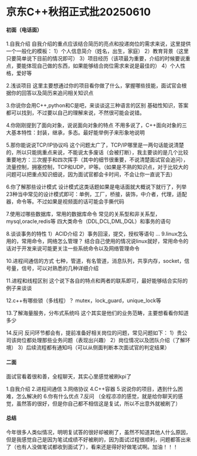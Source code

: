 # 京东C++秋招正式批20250610

#### 初面（电话面）

1.自我介绍
自我介绍的重点应该结合简历的亮点和投递岗位的需求来说，这里提供一个一般化的模板：
1）个人信息简介（姓名，出生，家庭）
2）教育背景（这里只要简单说下目前的情况即可）
3）项目经历（该项最为重要，介绍的时候要说重点，要能体现自己做的东西，如果能够结合岗位需求来说是最佳的）
4）个人性格，爱好等

2.浅谈项目
这里主要想通过你的项目看你做了什么，掌握哪些技能，面试官会根据你的回答以及简历来追问相关知识点

3.你说你会用C++,python和C是吧，来谈谈这三种语言的区别
基础性知识，答案都可以找到，不过要以自己的理解来说，不然很可能会说错。

4.你刚刚提到了面向对象，说说面向对象的特点
不用多说了，C++面向对象的三大基本特性：封装，继承，多态。最好能举例子来形象地说明

5.那你能说说TCP/IP协议吗
这个问题太广了，TCP/IP哪里是一两句话能说清楚的，所以只能挑重点来说，不能说太多废话（会被打断），我主要谈的是几个比较重要地方：三次握手和四次挥手（其中的细节很重要，不说清楚面试官会追问），流量控制，拥塞控制，TCP和UDP，IP等。（如果是不熟的知识点，对于比较大的问题可以把重点知识细说，因为面试官都会卡时间，不会让你一直说下去）

6.你了解那些设计模式
设计模式这类话题如果是电话面就大概说下就行了，列举23种当中常见的设计模式即可：单例，工厂，桥接，装饰，中介者，代理，适配器，命令等。不过如果是视频面的话可能会手撕代码

7.使用过哪些数据库，常用的数据库命令
常见的关系型和非关系型，mysql,oracle,redis等
四大类命令（DDL,DCL,DML,DQL）和事务的语句

8.谈谈事务的特性
1）ACID介绍
2）事务回滚，提交，授权等语句
…
9.linux怎么用的，常用命令，网络怎么管理？
结合自己使用的情况说linux就好，常用命令的话对于开发来说可能更关注一些系统命令以及网络管理命令

10.进程间通信的方式
七种，管道，有名管道，消息队列，共享内存，socket，信号量，信号，可以对熟悉的几种详细介绍

11.进程和线程区别
这个说下各自的特点和两者的联系即可，最好能够结合实际的例子来谈谈

12.c++有哪些锁（多线程）？
mutex，lock_guard，unique_lock等

13.了解海量服务，分布式系统吗
这个其实是他们的业务范畴，主要想看看你知道多少

14.反问
反问环节都会有，提前准备好相关岗位的问题，常见问题如下：
1）贵公司该岗位都处理那些业务问题（表现出兴趣）
2）岗位情况以及团队介绍（了解环境）
3）后续流程都有通知吗（可以从侧面判断本次面试官的判定结果）

#### 二面

面试官看着很和善，全程聊天，其实心里感觉被刷kpi了

1.自我介绍
2.进程间通信
3.网络协议
4.C++容器
5.说说你的项目，遇到什么困难，怎么解决的
6.你有什么优点
7.反问
（全程凉凉的感觉，就是给你聊天的感觉，虽然答的很好，但是你自己都不相信这是复试，所以不出意外就被刷了）

#### 总结

今年很多人类似情况，明明复试答的很好却被刷了，虽然不知道其他人什么原因，但是我感觉自己是因为笔试成绩不好被刷的，因为面试过程很顺利，问题都答出来了（也有人没做笔试都收到面试了），看来还是得好好做笔试啊。加油！！！
